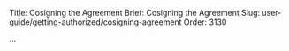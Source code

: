 Title: Cosigning the Agreement
Brief: Cosigning the Agreement
Slug: user-guide/getting-authorized/cosigning-agreement
Order: 3130

...
